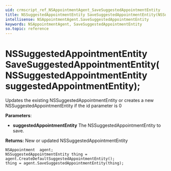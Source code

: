 ```yaml
---
uid: crmscript_ref_NSAppointmentAgent_SaveSuggestedAppointmentEntity
title: NSSuggestedAppointmentEntity SaveSuggestedAppointmentEntity(NSSuggestedAppointmentEntity suggestedAppointmentEntity);
intellisense: NSAppointmentAgent.SaveSuggestedAppointmentEntity
keywords: NSAppointmentAgent, SaveSuggestedAppointmentEntity
so.topic: reference
---
```


# NSSuggestedAppointmentEntity SaveSuggestedAppointmentEntity(NSSuggestedAppointmentEntity suggestedAppointmentEntity);

Updates the existing NSSuggestedAppointmentEntity or creates a new NSSuggestedAppointmentEntity if the id parameter is 0

**Parameters**:
* **suggestedAppointmentEntity** The NSSuggestedAppointmentEntity to save.

**Returns:** New or updated NSSuggestedAppointmentEntity

```crmscript
NSAppointment  agent;
NSSuggestedAppointmentEntity thing = agent.CreateDefaultSuggestedAppointmentEntity();
thing = agent.SaveSuggestedAppointmentEntity(thing);
```

